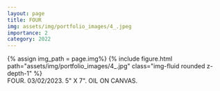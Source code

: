 ```yaml
---
layout: page
title: FOUR
img: assets/img/portfolio_images/4_.jpeg
importance: 2
category: 2022
---
```


<div class="row">
    <div class="col-sm mt-3 mt-md-0">
        {% assign img_path = page.img%}
        {% include figure.html path="assets/img/portfolio_images/4_.jpg"  class="img-fluid rounded z-depth-1" %}
    </div>
</div>
<div class="caption">
    FOUR. 03/02/2023. 5" X 7". OIL ON CANVAS.
</div>
